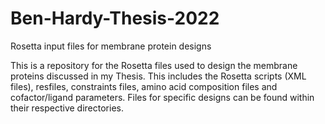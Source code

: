 # Ben-Hardy-Thesis-2022
Rosetta input files for membrane protein designs 

This is a repository for the Rosetta files used to design the membrane proteins discussed in my Thesis. This includes the Rosetta scripts (XML files), resfiles, constraints files, amino acid composition files and cofactor/ligand parameters. Files for specific designs can be found within their respective directories. 
